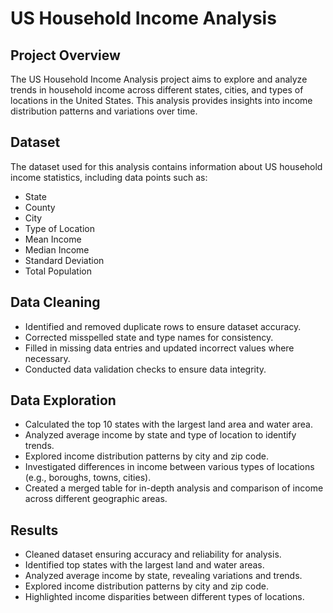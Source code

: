 # US Household Income Analysis

## Project Overview

The US Household Income Analysis project aims to explore and analyze trends in household income across different states, cities, and types of locations in the United States. This analysis provides insights into income distribution patterns and variations over time.

## Dataset

The dataset used for this analysis contains information about US household income statistics, including data points such as:

- State
- County
- City
- Type of Location
- Mean Income
- Median Income
- Standard Deviation
- Total Population

## Data Cleaning

- Identified and removed duplicate rows to ensure dataset accuracy.
- Corrected misspelled state and type names for consistency.
- Filled in missing data entries and updated incorrect values where necessary.
- Conducted data validation checks to ensure data integrity.

## Data Exploration

- Calculated the top 10 states with the largest land area and water area.
- Analyzed average income by state and type of location to identify trends.
- Explored income distribution patterns by city and zip code.
- Investigated differences in income between various types of locations (e.g., boroughs, towns, cities).
- Created a merged table for in-depth analysis and comparison of income across different geographic areas.

## Results

- Cleaned dataset ensuring accuracy and reliability for analysis.
- Identified top states with the largest land and water areas.
- Analyzed average income by state, revealing variations and trends.
- Explored income distribution patterns by city and zip code.
- Highlighted income disparities between different types of locations.

